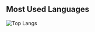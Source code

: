 ## Most Used Languages
![Top Langs](https://github-readme-stats.vercel.app/api/top-langs/?username=FedericoKesselman&layout=compact&theme=radical)
